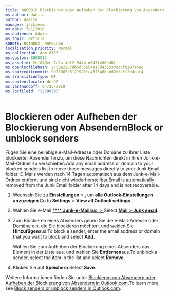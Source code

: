 ```yaml
---
title: 8000015 blockieren oder Aufheben der Blockierung von Absendern
ms.author: daeite
author: daeite
manager: jackiesm
ms.date: 5/1/2018
ms.audience: Admin
ms.topic: article
ROBOTS: NOINDEX, NOFOLLOW
localization_priority: Normal
ms.collection: Adm_O365
ms.custom: 8000015
ms.assetid: 2ef840ec-7e1a-4df2-944b-d643fe08bd8f
ms.openlocfilehash: 2c58a22878b5d36554a17d4363303ccf6207a4ac
ms.sourcegitcommit: 9d78905c512192ffc4675468abd2efc5f2e4baf4
ms.translationtype: MT
ms.contentlocale: de-DE
ms.lasthandoff: 04/23/2019
ms.locfileid: "32396795"
---
```

# <a name="block-or-unblock-senders"></a><span data-ttu-id="abd76-102">Blockieren oder Aufheben der Blockierung von Absendern</span><span class="sxs-lookup"><span data-stu-id="abd76-102">Block or unblock senders</span></span>

<span data-ttu-id="abd76-103">Fügen Sie eine beliebige e-Mail-Adresse oder Domäne zu Ihrer Liste blockierter Absender hinzu, um diese Nachrichten direkt in Ihren Junk-e-Mail-Ordner zu verschieben.</span><span class="sxs-lookup"><span data-stu-id="abd76-103">Add any email address or domain to your blocked senders list to move these messages directly to your Junk Email folder.</span></span> <span data-ttu-id="abd76-104">E-Mails werden nach 14 Tagen automatisch aus dem Junk-e-Mail-Ordner entfernt und sind nicht wiederherstellbar.</span><span class="sxs-lookup"><span data-stu-id="abd76-104">Email is automatically removed from the Junk Email folder after 14 days and is not recoverable.</span></span>
  
1. <span data-ttu-id="abd76-105">Wechseln Sie zu **Einstellungen** \> , um **alle Outlook-Einstellungen anzuzeigen**.</span><span class="sxs-lookup"><span data-stu-id="abd76-105">Go to **Settings** \> **View all Outlook settings**.</span></span> 
    
2. <span data-ttu-id="abd76-106">Wählen Sie e-Mail [ \*\*\*\* **Junk-e-Mail**aus. \> ](https://outlook.live.com/mail/options/mail/junkEmail)</span><span class="sxs-lookup"><span data-stu-id="abd76-106">Select [**Mail** \> **Junk email**](https://outlook.live.com/mail/options/mail/junkEmail).</span></span> 
    
3. <span data-ttu-id="abd76-107">Zum Blockieren eines Absenders geben Sie die e-Mail-Adresse oder Domäne ein, die Sie blockieren möchten, und wählen Sie **Hinzufügen**aus.</span><span class="sxs-lookup"><span data-stu-id="abd76-107">To block a sender, enter the email address or domain that you want to block and select **Add**.</span></span> 
    
    <span data-ttu-id="abd76-108">Wählen Sie zum Aufheben der Blockierung eines Absenders das Element in der Liste aus, und wählen Sie **Entfernen**aus.</span><span class="sxs-lookup"><span data-stu-id="abd76-108">To unblock a sender, select the item in the list and select **Remove**.</span></span>
    
4. <span data-ttu-id="abd76-109">Klicken Sie auf **Speichern**.</span><span class="sxs-lookup"><span data-stu-id="abd76-109">Select **Save**.</span></span> 
    
<span data-ttu-id="abd76-110">Weitere Informationen finden Sie unter [Blockieren von Absendern oder Aufheben der Blockierung von Absendern in Outlook.com](https://go.microsoft.com/fwlink/p/?linkid=873133).</span><span class="sxs-lookup"><span data-stu-id="abd76-110">To learn more, see [Block senders or unblock senders in Outlook.com](https://go.microsoft.com/fwlink/p/?linkid=873133).</span></span>
  

